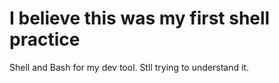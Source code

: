 # I believe this was my first shell practice
Shell and Bash for my dev tool. Stll trying to understand it.
